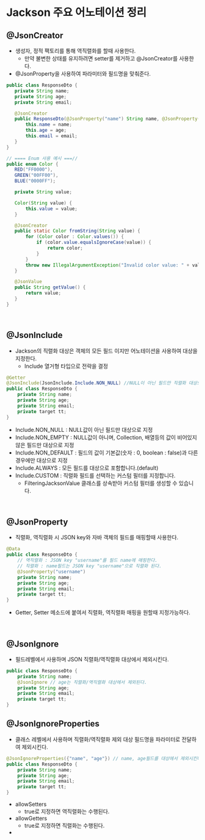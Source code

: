 # Jackson 주요 어노테이션 정리

## @JsonCreator
 * 생성자, 정적 팩토리를 통해 역직렬화를 할때 사용한다. 
    * 만약 불변한 상태를 유지하려면 setter를 제거하고 @JsonCreator를 사용한다.
 * @JsonProperty을 사용하여 파라미터와 필드명을 맞춰준다.
 ``` java
public class ResponseDto {
    private String name;
    private String age;
    private String email;    

    @JsonCreator
    public ResponseDto(@JsonProperty("name") String name, @JsonProperty("age") String age, @JsonProperty("email") String email) {        
        this.name = name;
        this.age = age;
        this.email = email;
    }        
}

// ==== Enum 사용 예시 ===//
public enum Color {
    RED("FF0000"),
    GREEN("00FF00"),
    BLUE("0000FF");

    private String value;

    Color(String value) {
        this.value = value;
    }

    @JsonCreator
    public static Color fromString(String value) {
        for (Color color : Color.values()) {
            if (color.value.equalsIgnoreCase(value)) {
                return color;
            }
        }
        throw new IllegalArgumentException("Invalid color value: " + value);
    }

    @JsonValue
    public String getValue() {
        return value;
    }
}
 ```
<br/>

 ## @JsonInclude
 * Jackson의 직렬화 대상은 객체의 모든 필드 이지만 어노테이션을 사용하여 대상을 지정한다.
    * Include 열거형 타입으로 전략을 결정
```java
@Getter
@JsonInclude(JsonInclude.Include.NON_NULL) //NULL이 아닌 필드만 직렬화 대상으로 지정
public class ResponseDto {
    private String name;
    private String age;
    private String email;
    private target tt;
}
```
* Include.NON_NULL : NULL값이 아닌 필드만 대상으로 지정 
* Include.NON_EMPTY : NULL값이 아니며, Collection, 배열등의 값이 비어있지 않은 필드만 
                     대상으로 지정 
* Include.NON_DEFAULT : 필드의 값이 기본값(숫자 : 0, boolean : false)과 다른 경우에만 대상으로 지정                      
* Include.ALWAYS : 모든 필드를 대상으로 포함합니다.(default)
* Include.CUSTOM : 직렬화 필드를 선택하는 커스텀 필터를 지정합니다. 
    * FilteringJacksonValue 클래스를 상속받아 커스텀 필터를 생성할 수 있습니다.

<br/>

## @JsonProperty
* 직렬화, 역직렬화 시 JSON key와 자바 객체의 필드를 매핑할때 사용한다. 
```java
@Data
public class ResponseDto {
    // 역직렬화 : JSON key "username"를 필드 name에 매핑한다.
    // 직렬화 : name필드는 JSON key "username"으로 직렬화 된다.
    @JsonProperty("username") 
    private String name;
    private String age;
    private String email;
    private target tt;
}
```
* Getter, Setter 메소드에 붙여서 직렬화, 역직렬화 매핑을 원할때 지정가능하다.

<br/>

## @JsonIgnore 
* 필드레벨에서 사용하며 JSON 직렬화/역직렬화 대상에서 제외시킨다.
```java
public class ResponseDto {    
    private String name;
    @JsonIgnore // age는 직렬화/역직렬화 대상에서 제외된다.
    private String age;
    private String email;
    private target tt;
}
```

## @JsonIgnoreProperties
* 클래스 레벨에서 사용하며 직렬화/역직렬화 제외 대상 필드명을 파라미터로 전달하여 제외시킨다.
```java
@JsonIgnoreProperties({"name", "age"}) // name, age필드를 대상에서 제외시킨다.
public class ResponseDto {    
    private String name;    
    private String age;
    private String email;
    private target tt;
}
```
* allowSetters
    * true로 지정하면 역직렬화는 수행된다.
* allowGetters
    * true로 지정하면 직렬화는 수행된다.
* 

